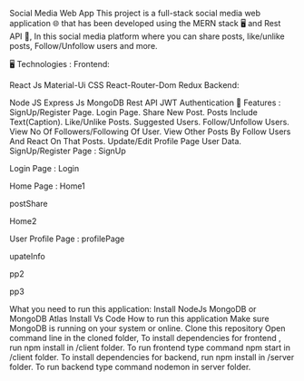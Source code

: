 Social Media Web App
This project is a full-stack social media web application 🌐 that has been developed using the MERN stack 🖥️ and Rest API 🚀, In this social media platform where you can share posts, like/unlike posts, Follow/Unfollow users and more.

🖥️ Technologies :
Frontend:

React Js
Material-Ui
CSS
React-Router-Dom
Redux
Backend:

Node JS
Express Js
MongoDB
Rest API
JWT Authentication
🚀 Features :
SignUp/Register Page.
Login Page.
Share New Post.
Posts Include Text(Caption).
Like/Unlike Posts.
Suggested Users.
Follow/Unfollow Users.
View No Of Followers/Following Of User.
View Other Posts By Follow Users And React On That Posts.
Update/Edit Profile Page User Data.
SignUp/Register Page :
SignUp

Login Page :
Login

Home Page :
Home1

postShare

Home2

User Profile Page :
profilePage

upateInfo

pp2

pp3

What you need to run this application:
Install NodeJs
MongoDB or MongoDB Atlas
Install Vs Code
How to run this application
Make sure MongoDB is running on your system or online.
Clone this repository
Open command line in the cloned folder,
To install dependencies for frontend , run npm install in /client folder.
To run frontend type command npm start in /client folder.
To install dependencies for backend, run npm install in /server folder.
To run backend type command nodemon in server folder.
